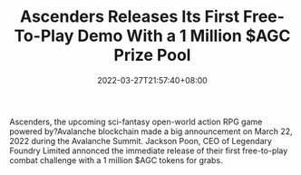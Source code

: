 ﻿---
title: "Ascenders Releases Its First Free-To-Play Demo With a 1 Million $AGC Prize Pool"
date: 2022-03-27T21:57:40+08:00
lastmod: 2022-03-27T16:45:40+08:00
draft: false
authors: ["Edmond"]
description: "Ascenders, the upcoming sci-fantasy open-world action RPG game powered by?Avalanche blockchain made a big announcement on March 22, 2022 during the Avalanche Summit. Jackson Poon, CEO of Legendary Foundry Limited annonced the immediate release of their first free-to-play combat challenge with a 1 million $AGC tokens for grabs."
featuredImage: "ascenders-releases-its-first-free-to-play-demo-with-a-1-million-agc-prize-pool.jpg"
tags: ["Virtual World","Play to Earn"]
categories: ["news"]
news: ["Virtual World"]
weight: 
lightgallery: true
pinned: false
recommend: false
recommend1: false
---

Ascenders, the upcoming sci-fantasy open-world action RPG game powered by?Avalanche blockchain made a big announcement on March 22, 2022 during the Avalanche Summit. Jackson Poon, CEO of Legendary Foundry Limited annonced the immediate release of their first free-to-play combat challenge with a 1 million $AGC tokens for grabs.

<!--more-->

